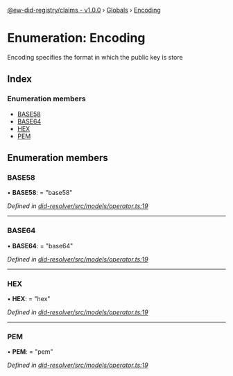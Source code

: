 [@ew-did-registry/claims - v1.0.0](../README.md) › [Globals](../globals.md) › [Encoding](encoding.md)

# Enumeration: Encoding

Encoding specifies the format in which the public key is store

## Index

### Enumeration members

* [BASE58](encoding.md#base58)
* [BASE64](encoding.md#base64)
* [HEX](encoding.md#hex)
* [PEM](encoding.md#pem)

## Enumeration members

###  BASE58

• **BASE58**: = "base58"

*Defined in [did-resolver/src/models/operator.ts:19](https://github.com/energywebfoundation/ew-did-registry/blob/5f4bc4b/packages/did-resolver/src/models/operator.ts#L19)*

___

###  BASE64

• **BASE64**: = "base64"

*Defined in [did-resolver/src/models/operator.ts:19](https://github.com/energywebfoundation/ew-did-registry/blob/5f4bc4b/packages/did-resolver/src/models/operator.ts#L19)*

___

###  HEX

• **HEX**: = "hex"

*Defined in [did-resolver/src/models/operator.ts:19](https://github.com/energywebfoundation/ew-did-registry/blob/5f4bc4b/packages/did-resolver/src/models/operator.ts#L19)*

___

###  PEM

• **PEM**: = "pem"

*Defined in [did-resolver/src/models/operator.ts:19](https://github.com/energywebfoundation/ew-did-registry/blob/5f4bc4b/packages/did-resolver/src/models/operator.ts#L19)*
